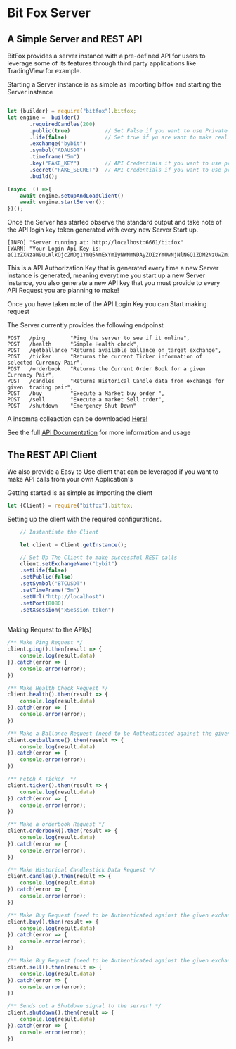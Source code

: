 # Bit Fox Server 


## A Simple Server and REST API 

BitFox provides a server instance with a pre-defined API for users to leverage some of its features through third party applications like TradingView for example.

Starting a Server instance is as simple as importing bitfox and starting the Server instance

````js

let {builder} = require("bitfox").bitfox;
let engine =  builder()
       .requiredCandles(200)
       .public(true)           // Set False if you want to use Private Exchange API API (Requires Authentication with Exchange) 
       .life(false)            // Set true if yu are want to make real Exchange Transactions 
       .exchange("bybit")
       .symbol("ADAUSDT")
       .timeframe("5m")
       .key("FAKE_KEY")        // API Credentials if you want to use private API calls 
       .secret("FAKE_SECRET")  // API Credentials if you want to use private API calls 
       .build();

(async  () =>{
    await engine.setupAndLoadClient()
    await engine.startServer();
})();

````
 Once the Server has started observe the standard output and take note of the API login key token generated with every new Server Start up.

 ````shell
[INFO] "Server running at: http://localhost:6661/bitfox"
[WARN] "Your Login Api Key is: eC1zZXNzaW9uLWlkOjc2MDg1YmQ5NmExYmIyNWNmNDAyZDIzYmUwNjNlNGQ1ZDM2NzUwZmUxMThlMDFmNjRjZWJlODFmNDQ2NjY3NzA="
 ````

This is a API Authorization Key that is generated every time a new Server instance is generated, meaning everytime you start up a new Server instance,
you also generate a new API key that you must provide to every API Request you are planning to make!

Once you have taken note of the API Login Key you can Start making request

The Server currently provides the following endpoinst 

````shell
POST   /ping        "Ping the server to see if it online",
POST   /health      "Simple Health check",
POST   /getballance "Returns available ballance on target exchange",
POST   /ticker      "Returns the current Ticker information of selected Currency Pair",
POST   /orderbook   "Returns the Current Order Book for a given Currency Pair",
POST   /candles     "Returns Historical Candle data from exchange for given  trading pair",
POST   /buy         "Execute a Market buy order ",
POST   /sell        "Execute a market Sell order",
POST   /shutdown    "Emergency Shut Down" 
````

A insomna colleaction can be downloaded [Here!](https://raw.githubusercontent.com/benjamin-keil-crypto-worx/bitfox-wiki/master/docs/pages/bitfox-api/Insomnia)

See the full [API Documentation](https://benjamin-keil-crypto-worx.github.io/bitfox/)  for more information and usage 

## The REST API Client 

We also provide a Easy to Use client that can be leveraged if you want to make API calls from your own Application's

Getting started is as simple as importing the client 

````js
let {Client} = require("bitfox").bitfox;
````

Setting up the client with the required configurations.

````js
    // Instantiate the Client

    let client = Client.getInstance();

    // Set Up The Client to make successful REST calls 
    client.setExchangeName("bybit")
    .setLife(false)
    .setPublic(false)
    .setSymbol("BTCUSDT")
    .setTimeFrame("5m")
    .setUrl("http://localhost")
    .setPort(8080)
    .setXsession("xSession_token")
    
````

Making Request to the API(s)

````js
/** Make Ping Request */
client.ping().then(result => {
    console.log(result.data)
}).catch(error => {
    console.error(error);
})

/** Make Health Check Request */
client.health().then(result => {
    console.log(result.data)
}).catch(error => {
    console.error(error);
})

/** Make a Ballance Request (need to be Authenticated against the given exchange) */
client.getballance().then(result => {
    console.log(result.data)
}).catch(error => {
    console.error(error);
})

/** Fetch A Ticker  */
client.ticker().then(result => {
    console.log(result.data)
}).catch(error => {
    console.error(error);
})

/** Make a orderbook Request */
client.orderbook().then(result => {
    console.log(result.data)
}).catch(error => {
    console.error(error);
})

/** Make Historical Candlestick Data Request */
client.candles().then(result => {
    console.log(result.data)
}).catch(error => {
    console.error(error);
})

/** Make Buy Request (need to be Authenticated against the given exchange) */
client.buy().then(result => {
    console.log(result.data)
}).catch(error => {
    console.error(error);
})

/** Make Buy Request (need to be Authenticated against the given exchange) */
client.sell().then(result => {
    console.log(result.data)
}).catch(error => {
    console.error(error);
})

/** Sends out a Shutdown signal to the server! */
client.shutdown().then(result => {
    console.log(result.data)
}).catch(error => {
    console.error(error);
})

````